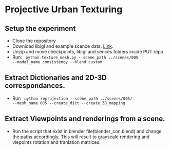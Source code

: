 # Projective Urban Texturing

## Setup the experiment
* Clone the repository
* Download libigl and example scence data. [Link](https://ucy-my.sharepoint.com/:u:/g/personal/ygeorg01_ucy_ac_cy/EclwsJHnDlxLhZzg8HFBPUAB0ZgJdxb475k9Joaf5SGZZg?e=kiiwBz).
* Unzip and move checkpoints, libigl and sences folders inside PUT repo. 
* Run:
<code> python texture_mesh.py --scene_path ../scenes/005 --model_name consistency --blend custom </code>


## Extract Dictionaries and 2D-3D correspondances.
* Run <code> python reprojection --scene_path ../scenes/005/ --mesh_name 005 --create_dict --create_3D_mapping </code>

## Extract Viewpoints and renderings from a scene.
* Run the script that exist in blender file(blender_con.blend) and change the paths accordingly. This will result to grayscale rendering and viepoints rotation and tranlation matrices.
